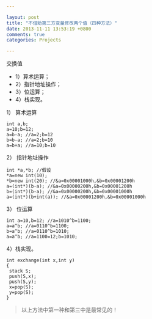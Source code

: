 ```yaml
---

layout: post
title: "不借助第三方变量修改两个值（四种方法）"
date: 2013-11-11 13:53:19 +0800
comments: true
categories: Projects 

--- 
```




交换值

* 1）算术运算；
* 2）指针地址操作；
* 3）位运算；
* 4）栈实现。

1） 算术运算

	int a,b;
	a=10;b=12;
	a=b-a; //a=2;b=12
	b=b-a; //a=2;b=10
	a=b+a; //a=10;b=10


2） 指针地址操作

	int *a,*b; //假设
	*a=new int(10);
	*b=new int(20); //&a=0x00001000h,&b=0x00001200h
	a=(int*)(b-a); //&a=0x00000200h,&b=0x00001200h
	b=(int*)(b-a); //&a=0x00000200h,&b=0x00001000h
	a=(int*)(b+int(a)); //&a=0x00001200h,&b=0x00001000h

3） 位运算

	int a=10,b=12; //a=1010^b=1100;
	a=a^b; //a=0110^b=1100;
	b=a^b; //a=0110^b=1010;
	a=a^b; //a=1100=12;b=1010;

4）栈实现。 

	int exchange(int x,int y) 
	{ 
	 stack S; 
	 push(S,x); 
	 push(S,y); 
	 x=pop(S); 
	 y=pop(S); 
	}
	

> 以上方法中第一种和第三中是最常见的！